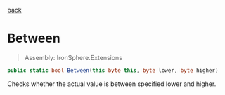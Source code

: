 ﻿

[back](/IronSphere.Extensions/types/ByteExtension)

# Between

> Assembly: IronSphere.Extensions

```csharp
public static bool Between(this byte this, byte lower, byte higher)
```

Checks whether the actual value is between specified lower and higher.

 